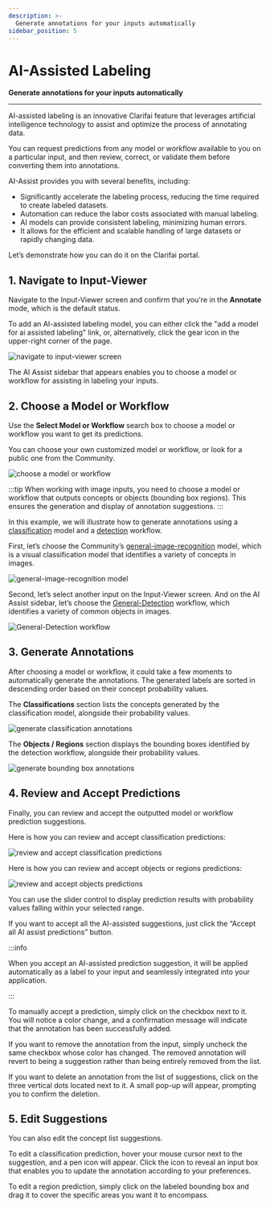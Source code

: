 ```yaml
---
description: >-
  Generate annotations for your inputs automatically
sidebar_position: 5
---
```


# AI-Assisted Labeling

**Generate annotations for your inputs automatically**
<hr />

AI-assisted labeling is an innovative Clarifai feature that leverages artificial intelligence technology to assist and optimize the process of annotating data. 

You can request predictions from any model or workflow available to you on a particular input, and then review, correct, or validate them before converting them into annotations.

AI-Assist provides you with several benefits, including:

- Significantly accelerate the labeling process, reducing the time required to create labeled datasets.
- Automation can reduce the labor costs associated with manual labeling.
- AI models can provide consistent labeling, minimizing human errors.
- It allows for the efficient and scalable handling of large datasets or rapidly changing data.

Let’s demonstrate how you can do it on the Clarifai portal. 

## 1. Navigate to Input-Viewer

Navigate to the Input-Viewer screen and confirm that you're in the **Annotate** mode, which is the default status.

To add an AI-assisted labeling model, you can either click the "add a model for ai assisted labeling" link, or, alternatively, click the gear icon in the upper-right corner of the page.

![navigate to input-viewer screen](/img/annotate/ai_assist_1.png)

The AI Assist sidebar that appears enables you to choose a model or workflow for assisting in labeling your inputs.

## 2. Choose a Model or Workflow

Use the **Select Model or Workflow** search box to choose a model or workflow you want to get its predictions. 

You can choose your own customized model or workflow, or look for a public one from the Community. 

![choose a model or workflow](/img/annotate/ai_assist_2.png)

:::tip
When working with image inputs, you need to choose a model or workflow that outputs concepts or objects (bounding box regions). This ensures the generation and display of annotation suggestions.
:::

In this example, we will illustrate how to generate annotations using a [classification]( https://docs.clarifai.com/portal-guide/model/model-types/visual-classifier) model and a [detection]( https://docs.clarifai.com/portal-guide/model/model-types/visual-detector) workflow. 

First, let’s choose the Community’s [general-image-recognition]( https://clarifai.com/clarifai/main/models/general-image-recognition) model, which is a visual classification model that identifies a variety of concepts in images.

![ general-image-recognition model](/img/annotate/ai_assist_3.png)

Second, let’s select another input on the Input-Viewer screen. And on the AI Assist sidebar, let’s choose the [General-Detection](https://clarifai.com/clarifai/main/workflows/General-Detection) workflow, which identifies a variety of common objects in images.

![General-Detection workflow](/img/annotate/ai_assist_4.png)

## 3. Generate Annotations

After choosing a model or workflow, it could take a few moments to automatically generate the annotations. The generated labels are sorted in descending order based on their concept probability values.

The **Classifications** section lists the concepts generated by the classification model, alongside their probability values. 

![generate classification annotations](/img/annotate/ai_assist_5.png)

The **Objects / Regions** section displays the bounding boxes identified by the detection workflow, alongside their probability values. 

![generate bounding box annotations](/img/annotate/ai_assist_6.png)

## 4. Review and Accept Predictions

Finally, you can review and accept the outputted model or workflow prediction suggestions.

Here is how you can review and accept classification predictions:

![review and accept classification predictions](/img/annotate/ai_assist_7.png)

Here is how you can review and accept objects or regions predictions:

![review and accept objects predictions](/img/annotate/ai_assist_8.png)

You can use the slider control to display prediction results with probability values falling within your selected range. 

If you want to accept all the AI-assisted suggestions, just click the “Accept all AI assist predictions” button. 

:::info

When you accept an AI-assisted prediction suggestion, it will be applied automatically as a label to your input and seamlessly integrated into your application.

:::

To manually accept a prediction, simply click on the checkbox next to it. You will notice a color change, and a confirmation message will indicate that the annotation has been successfully added. 

If you want to remove the annotation from the input, simply uncheck the same checkbox whose color has changed. The removed annotation will revert to being a suggestion rather than being entirely removed from the list. 

If you want to delete an annotation from the list of suggestions, click on the three vertical dots located next to it. A small pop-up will appear, prompting you to confirm the deletion.

## 5. Edit Suggestions

You can also edit the concept list suggestions. 

To edit a classification prediction, hover your mouse cursor next to the suggestion, and a pen icon will appear. Click the icon to reveal an input box that enables you to update the annotation according to your preferences.

To edit a region prediction, simply click on the labeled bounding box and drag it to cover the specific areas you want it to encompass. 

